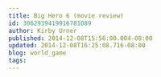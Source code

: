 ```yaml
---
title: Big Hero 6 (movie review)
id: 3062939419916781089
author: Kirby Urner
published: 2014-12-08T15:56:00.004-08:00
updated: 2014-12-08T16:25:08.716-08:00
blog: world_game
tags: 
---
```


